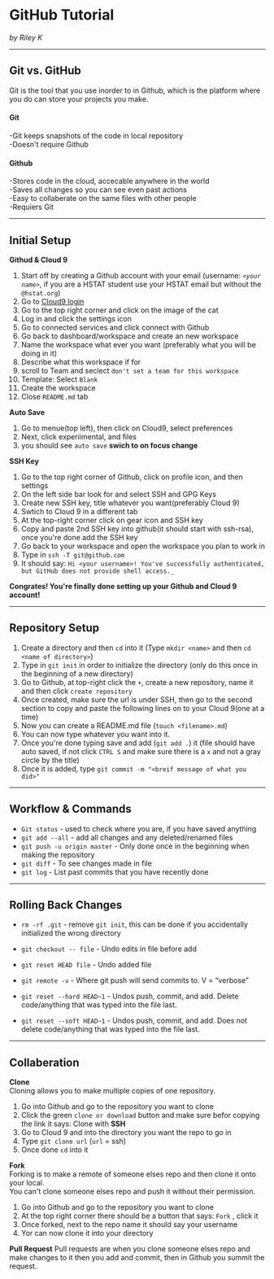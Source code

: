 # GitHub Tutorial

_by Riley K_

---
## Git vs. GitHub
Git is the tool that you use inorder to in  Github, which is the platform where you do can store your projects you make. 
#### Git
-Git keeps snapshots of the code in local repository  
-Doesn't require Github
#### Github
-Stores code in the cloud, accecable anywhere in the world  
-Saves all changes so you can see even past actions  
-Easy to collaberate on the same files with other people  
-Requiers Git  


---
## Initial Setup
**Githud & Cloud 9**
1. Start off by creating a Github account with your email (username: _`<your name>`_, if you are a HSTAT student use your HSTAT email but without the `@hstat.org`)
2. Go to [Cloud9 login](https://c9.io/login)
3. Go to the top right corner and click on the image of the cat
4. Log in and click the settings icon 
5. Go to connected services and click connect with Github
6. Go back to dashboard/workspace and create an new workspace
7. Name the workspace what ever you want (preferably what you will be doing in it)
8. Describe what this workspace if for
9. scroll to Team and seclect `don't set a team for this workspace` 
10. Template: Select `Blank`
11. Create the workspace
12. Close `README.md` tab  

**Auto Save**  
1. Go to menue(top left), then click on Cloud9, select preferences
2. Next, click experiimental, and files
3. you should see `auto save` **swich to on focus change**  

**SSH Key**
1. Go to the top right corner of Github, click on profile icon, and then settings
2. On the left side bar look for and select SSH and GPG Keys
3. Create new SSH key, title whatever you want(preferably Cloud 9)
4. Swtich to Cloud 9 in a different tab
5. At the top-right corner click on gear icon and SSH key 
6. Copy and paste 2nd SSH key into github(it should start with ssh-rsa), once you're done add the SSH key 
7. Go back to your workspace and open the workspace you plan to work in 
8. Type in `ssh -T git@github.com` 
9. It should say: `Hi <your username>! You've successfully authenticated, but GitHub does not provide shell access._` 

**Congrates! You're finally done setting up your Github and Cloud 9 account!**


---
## Repository Setup

1. Create a directory and then `cd` into it (Type `mkdir <name>` and then `cd <name of directory>`)
2. Type in `git init` in order to initialize the directory (only do this once in the beginning of a new directory)
3. Go to Github, at top-right click the `+`, create a new repository, name it and then click `create repository` 
4. Once created, make sure the url is under SSH, then go to the second section to copy and paste the following lines on to your Cloud 9(one at a time)  
5. Now you can create a README.md file (`touch <filename>.md`) 
6. You can now type whatever you want into it. 
7. Once you're done typing save and add (`git add .`) it (file should have auto saved, if not click `CTRL S` and make sure there is a `x` and not a gray circle by the title)
8. Once it is added, type `git commit -m "<breif message of what you did>"`  


---
## Workflow & Commands
* `Git status` - used to check where you are, if you have saved anything  
* `git add --all` - add all changes and any deleted/renamed files  
* `git push -u origin master` - Only done once in the beginning when making the repository  
* `git diff` - To see changes made in file  
* `git log` - List past commits that you have recently done  


---
## Rolling Back Changes
* `rm -rf .git` - remove `git init`, this can be done if you accidentally initialized the wrong directory  
* `git checkout -- file` - Undo edits in file before add  
* `git reset HEAD file` - Undo added file  
* `git remote -v` - Where git push will send commits to. V = “verbose”  
* `git reset --hard HEAD~1` - Undos push, commit, and add. Delete code/anything that was typed into the file last.

* `git reset --soft HEAD~1` - Undos push, commit, and add. Does not delete code/anything that was typed into the file last.  


---
## Collaberation
**Clone**  
Cloning allows you to make multiple copies of one repository.
1. Go into Github and go to the repository you want to clone
2. Click the green `clone or download` button and make sure befor copying the link it says: Clone with **SSH**
3. Go to Cloud 9 and into the directory you want the repo to go in
4. Type `git clone url` (`url` = ssh)
5. Once done `cd` into it

**Fork**  
Forking is to make a remote of someone elses repo and then clone it onto your local.  
You can't clone someone elses repo and push it without their permission. 
1. Go into Github and go to the repository you want to clone
2. At the top right corner there should be a button that says: `Fork` , click it
3. Once forked, next to the repo name it should say your username
4. Yor can now clone it into your directory

**Pull Request**
Pull requests are when you clone someone elses repo and make changes to it then you add and commit, then in Github you summit the request.
